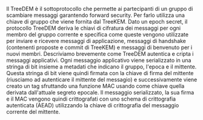 Il TreeDEM è il sottoprotocollo che permette ai partecipanti di un gruppo di scambiare messaggi garantendo forward security. Per farlo utilizza una chiave di gruppo  che viene fornita dal TreeKEM. Dato un epoch secret, il protocollo TreeDEM deriva le chiavi di cifratura dei messaggi per ogni membro del gruppo corrente e specifica come queste vengono utilizzate per inviare e ricevere messaggi di applicazione, messaggi di handshake (contenenti proposte e commit di TreeKEM) e messaggi di benvenuto per i nuovi membri. Descriviamo brevemente come TreeDEM autentica e cripta i messaggi applicativi. Ogni messaggio applicativo viene serializzato in una stringa di bit insieme a metadati che indicano il gruppo, l'epoca e il mittente. Questa stringa di bit viene quindi firmata con la chiave di firma del mittente (riusciamo ad autenticare il mittente del messagio) e successivamente viene creato un tag sfruttando una funzione MAC usando come chiave quella derivata dall'attuale segreto epocale. Il messaggio serializzato, la sua firma e il MAC vengono quindi crittografati con uno schema di crittografia autenticata (AEAD) utilizzando la chiave di crittografia del messaggio corrente del mittente.